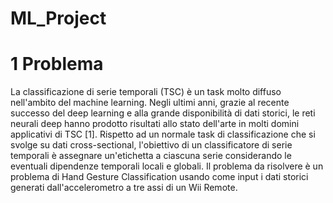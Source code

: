 # ML_Project

# 1 Problema
La classificazione di serie temporali (TSC) è un task molto diffuso nell'ambito del machine learning. Negli ultimi anni, grazie al recente successo del deep learning e alla grande disponibilità di dati storici, le reti neurali deep hanno prodotto risultati allo stato dell'arte in molti domini applicativi di TSC [1]. Rispetto ad un normale task di classificazione che si svolge su dati cross-sectional, l'obiettivo di un classificatore di serie temporali è assegnare un'etichetta a ciascuna serie considerando le eventuali dipendenze temporali locali e globali. Il problema da risolvere è un problema di Hand Gesture Classification usando come input i dati storici generati dall'accelerometro a tre assi di un Wii Remote.
